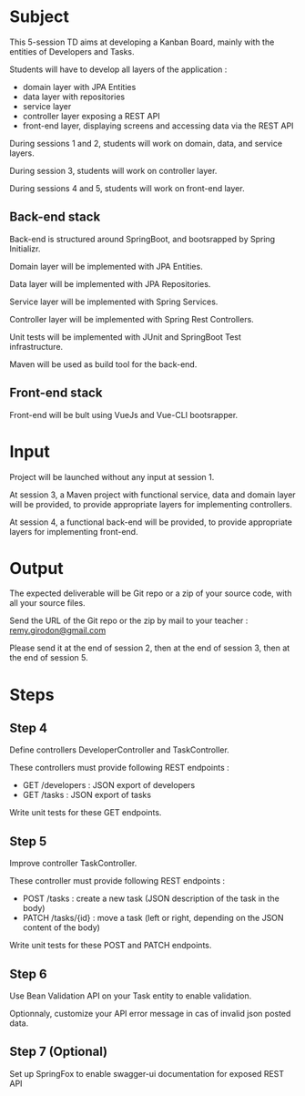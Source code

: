 # Subject

This 5-session TD aims at developing a Kanban Board, mainly with the entities of Developers and Tasks.

Students will have to develop all layers of the application :
- domain layer with JPA Entities
- data layer with repositories
- service layer
- controller layer exposing a REST API
- front-end layer, displaying screens and accessing data via the REST API

During sessions 1 and 2, students will work on domain, data, and service layers.

During session 3, students will work on controller layer.

During sessions 4 and 5, students will work on front-end layer.

## Back-end stack

Back-end is structured around SpringBoot, and bootsrapped by Spring Initializr.

Domain layer will be implemented with JPA Entities.

Data layer will be implemented with JPA Repositories.

Service layer will be implemented with Spring Services.

Controller layer will be implemented with Spring Rest Controllers.

Unit tests will be implemented with JUnit and SpringBoot Test infrastructure.

Maven will be used as build tool for the back-end.

## Front-end stack

Front-end will be bult using VueJs and Vue-CLI bootsrapper.

# Input

Project will be launched without any input at session 1.

At session 3, a Maven project with functional service, data and domain layer will be provided, to provide appropriate layers for implementing controllers.

At session 4, a functional back-end will be provided, to provide appropriate layers for implementing front-end. 

# Output

The expected deliverable will be Git repo or a zip of your source code, with all your source files.

Send the URL of the Git repo or the zip by mail to your teacher : remy.girodon@gmail.com

Please send it at the end of session 2, then at the end of session 3, then at the end of session 5.

# Steps 

## Step 4

Define controllers DeveloperController and TaskController.

These controllers must provide following REST endpoints :
- GET /developers : JSON export of developers
- GET /tasks : JSON export of tasks

Write unit tests for these GET endpoints.

## Step 5

Improve controller TaskController.

These controller must provide following REST endpoints :
- POST /tasks : create a new task (JSON description of the task in the body)
- PATCH /tasks/{id} : move a task (left or right, depending on the JSON content of the body)

Write unit tests for these POST and PATCH endpoints.

## Step 6

Use Bean Validation API on your Task entity to enable validation.

Optionnaly, customize your API error message in cas of invalid json posted data. 

## Step 7 (Optional)

Set up SpringFox to enable swagger-ui documentation for exposed REST API